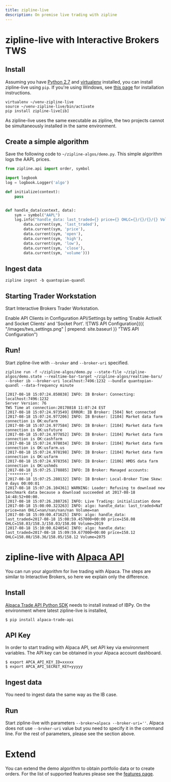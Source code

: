 ```yaml
---
title: zipline-live
description: On premise live trading with zipline
---
```

# zipline-live with Interactive Brokers TWS
## Install
Assuming you have [Python 2.7](https://www.python.org/) and [virtualenv](https://virtualenv.pypa.io) installed,
you can install zipline-live using `pip`. If you're using Windows, see [this page](/windows) for installation instructions.
```
virtualenv ~/venv-zipline-live
source ~/venv-zipline-live/bin/activate
pip install zipline-live[ib]
```
As zipline-live uses the same executable as zipline, the two projects cannot be
simultaneously installed in the same environment. 

## Create a simple algorithm
Save the following code to `~/zipline-algos/demo.py`. This simple algorithm logs
the AAPL prices.
```py
from zipline.api import order, symbol

import logbook
log = logbook.Logger('algo')

def initialize(context):
    pass


def handle_data(context, data):
    sym = symbol("AAPL")
    log.info("handle_data: last_traded={} price={} OHLC={}/{}/{}/{} Volume={}".format(
        data.current(sym, 'last_traded'),
        data.current(sym, 'price'),
        data.current(sym, 'open'),
        data.current(sym, 'high'),
        data.current(sym, 'low'),
        data.current(sym, 'close'),
        data.current(sym, 'volume')))
```

## Ingest data
```
zipline ingest -b quantopian-quandl
```

## Starting Trader Workstation
Start Interactive Brokers Trader Workstation.

Enable API Clients in Configuration API/Settings by setting 'Enable ActiveX and Socket Clients' and 'Socket Port'.
![TWS API Configuration]({{ "/images/tws_settings.png" | prepend: site.baseurl }} "TWS API Configuration")

## Run!
Start zipline-live with `--broker` and `--broker-uri` specified.
```
zipline run -f ~/zipline-algos/demo.py --state-file ~/zipline-algos/demo.state --realtime-bar-target ~/zipline-algos/realtime-bars/ --broker ib --broker-uri localhost:7496:1232 --bundle quantopian-quandl --data-frequency minute
```
```
[2017-08-18 15:07:24.850838] INFO: IB Broker: Connecting: localhost:7496:1232
Server Version: 76
TWS Time at connection:20170818 11:07:24 EST
[2017-08-18 15:07:24.973549] ERROR: IB Broker: [504] Not connected
[2017-08-18 15:07:24.977206] INFO: IB Broker: [2104] Market data farm connection is OK:eufarm
[2017-08-18 15:07:24.977584] INFO: IB Broker: [2104] Market data farm connection is OK:usfuture
[2017-08-18 15:07:24.977852] INFO: IB Broker: [2104] Market data farm connection is OK:cashfarm
[2017-08-18 15:07:24.978034] INFO: IB Broker: [2104] Market data farm connection is OK:usfarm.us
[2017-08-18 15:07:24.978198] INFO: IB Broker: [2104] Market data farm connection is OK:usfarm
[2017-08-18 15:07:24.978356] INFO: IB Broker: [2106] HMDS data farm connection is OK:ushmds
[2017-08-18 15:07:25.178885] INFO: IB Broker: Managed accounts: ['********']
[2017-08-18 15:07:25.280132] INFO: IB Broker: Local-Broker Time Skew: 0 days 00:00:01
[2017-08-18 15:07:26.104361] WARNING: Loader: Refusing to download new benchmark data because a download succeeded at 2017-08-18 14:48:52+00:00.
[2017-08-18 15:07:26.288726] INFO: Live Trading: initialization done
[2017-08-18 15:08:00.323263] INFO: algo: handle_data: last_traded=NaT price=nan OHLC=nan/nan/nan/nan Volume=nan
[2017-08-18 15:09:00.471625] INFO: algo: handle_data: last_traded=2017-08-18 15:08:59.457000+00:00 price=158.08 OHLC=158.03/158.3/158.03/158.08 Volume=2019
[2017-08-18 15:10:00.624054] INFO: algo: handle_data: last_traded=2017-08-18 15:09:59.677000+00:00 price=158.12 OHLC=158.08/158.36/158.05/158.12 Volume=2075

```

# zipline-live with [Alpaca API](https://alpaca.markets)
You can run your algorithm for live trading with Alpaca. The steps are similar to Interactive Brokers,
so here we explain only the difference.

## Install
[Alpaca Trade API Python SDK](https://pypi.org/project/alpaca-trade-api/) needs to install instead of IBPy.
On the environment where latest zipline-live is installed,

```
$ pip install alpaca-trade-api
```

## API Key
In order to start trading with Alpaca API, set API key via environment variables. The API key
can be obtained in your Alpaca account dashboard.

```
$ export APCA_API_KEY_ID=xxxxx
$ export APCA_API_SECRET_KEY=yyyyy
```

## Ingest data
You need to ingest data the same way as the IB case.

## Run
Start zipline-live with parameters `--broker=alpaca --broker-uri=''`.  Alpaca does not use `--broker-uri` value but you need to specify it in the command line.
For the rest of parameters, please see the section above.



# Extend
You can extend the demo algorithm to obtain portfolio data or to create orders.
For the list of supported features please see the [features page](/features).
